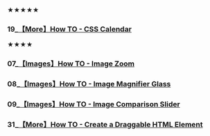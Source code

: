 
★★★★★
### 19_[【More】How TO - CSS Calendar](https://www.w3schools.com/howto/howto_css_calendar.asp)

★★★★
### 07_[【Images】How TO - Image Zoom](https://www.w3schools.com/howto/howto_js_image_zoom.asp)
### 08_[【Images】How TO - Image Magnifier Glass](https://www.w3schools.com/howto/howto_js_image_magnifier_glass.asp)
### 09_[【Images】How TO - Image Comparison Slider](https://www.w3schools.com/howto/howto_js_image_comparison.asp)
### 31_[【More】How TO - Create a Draggable HTML Element](https://www.w3schools.com/howto/howto_js_draggable.asp)





